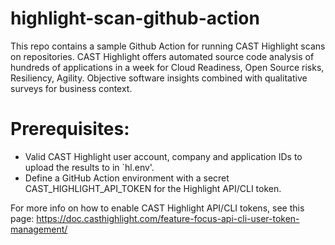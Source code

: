 # highlight-scan-github-action
This repo contains a sample Github Action for running CAST Highlight scans on repositories. CAST Highlight offers automated source code analysis of hundreds of applications in a week for Cloud Readiness, Open Source risks, Resiliency, Agility. Objective software insights combined with qualitative surveys for business context.


# Prerequisites:
- Valid CAST Highlight user account, company and application IDs to upload the results to in `hl.env'.
- Define a GitHub Action environment with a secret CAST_HIGHLIGHT_API_TOKEN for the Highlight API/CLI token.

For more info on how to enable CAST Highlight API/CLI tokens, see this page: https://doc.casthighlight.com/feature-focus-api-cli-user-token-management/
